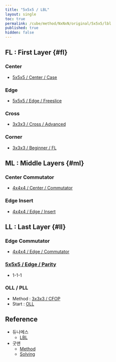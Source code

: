 ```yaml
---
title: "5x5x5 / LBL"
layout: single
toc: true
permalink: /cube/method/NxNxN/original/5x5x5/lbl
published: true
hidden: false
---
```


<head>
  <base target="_blank">
</head>



## FL : First Layer {#fl}

### Center

- [5x5x5 / Center / Case](/cube/method/NxNxN/original/5x5x5/center/case)

### Edge

- [5x5x5 / Edge / Freeslice](/cube/method/NxNxN/original/5x5x5/edge/freeslice)

### Cross

- [3x3x3 / Cross / Advanced](/cube/method/NxNxN/original/3x3x3/cross/advanced)

### Corner

- [3x3x3 / Beginner / FL](/cube/method/NxNxN/original/3x3x3/beginner/fl)



## ML : Middle Layers {#ml}

### Center Commutator

- [4x4x4 / Center / Commutator](/cube/method/NxNxN/original/4x4x4/center/commutator)

### Edge Insert

- [4x4x4 / Edge / Insert](/cube/method/NxNxN/original/4x4x4/edge/insert)



## LL : Last Layer {#ll}

### Edge Commutator

- [4x4x4 / Edge / Commutator](/cube/method/NxNxN/original/4x4x4/edge/commutator)

### [5x5x5 / Edge / Parity](/cube/method/NxNxN/original/5x5x5/edge/parity)

- 1-1-1

### OLL / PLL

- Method : [3x3x3 / CFOP](/cube/method/NxNxN/original/3x3x3/cfop)
- Start : [OLL](/cube/method/NxNxN/original/3x3x3/cfop#oll)



## Reference

- 듀나메스
  - [LBL](https://youtu.be/4L8V0ImnKkM)
- 굿맨
  - [Method](https://youtu.be/D_UYYz_OwOM)
  - [Solving](https://youtu.be/83hweP2SNwg)
